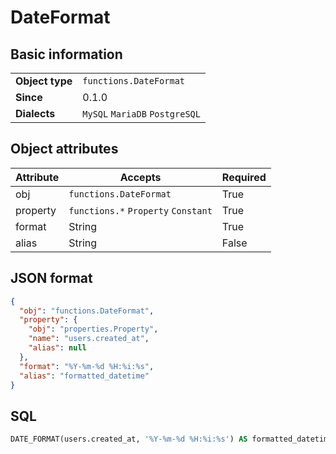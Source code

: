 # DateFormat

## Basic information

|                 |                                |
|-----------------|--------------------------------|
| **Object type** | `functions.DateFormat`         |
| **Since**       | 0.1.0                          |
| **Dialects**    | `MySQL` `MariaDB` `PostgreSQL` |

## Object attributes

| Attribute       | Accepts                                                  | Required |
|-----------------|----------------------------------------------------------|----------|
| obj             | `functions.DateFormat`                                   | True     |
| property        | `functions.*` `Property` `Constant`                      | True     |
| format          | String                                                   | True     |
| alias           | String                                                   | False    |

## JSON format

```json
{
  "obj": "functions.DateFormat",
  "property": {
    "obj": "properties.Property",
    "name": "users.created_at",
    "alias": null
  },
  "format": "%Y-%m-%d %H:%i:%s",
  "alias": "formatted_datetime"
}
```

## SQL

```sql
DATE_FORMAT(users.created_at, '%Y-%m-%d %H:%i:%s') AS formatted_datetime
```
